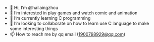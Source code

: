 - 👋 Hi, I’m @hailaingzhou
- 👀 I’m interested in play games and watch comic and  animation
- 🌱 I’m currently learning C programming
- 💞️ I’m looking to collaborate on how to learn use C language to make some interesting things 
- 📫 How to reach me  by qq email (1900798929@qq.com)

<!---
hailaingzhou/hailaingzhou is a ✨ special ✨ repository because its `README.md` (this file) appears on your GitHub profile.
You can click the Preview link to take a look at your changes.
--->
